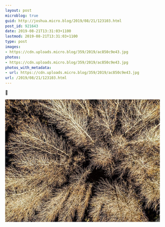 ```yaml
---
layout: post
microblog: true
guid: http://joshua.micro.blog/2019/08/21/123103.html
post_id: 921643
date: 2019-08-21T13:31:03+1100
lastmod: 2019-08-21T13:31:03+1100
type: post
images:
- https://cdn.uploads.micro.blog/359/2019/ac850c9e43.jpg
photos:
- https://cdn.uploads.micro.blog/359/2019/ac850c9e43.jpg
photos_with_metadata:
- url: https://cdn.uploads.micro.blog/359/2019/ac850c9e43.jpg
url: /2019/08/21/123103.html
---
```

🌲

<img src="uploads/2019/ac850c9e43.jpg" width="600" height="398" alt="" />
